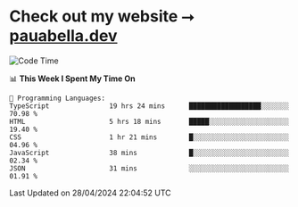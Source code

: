 # Check out my website ⭢ [pauabella.dev](https://pauabella.dev)

<!--START_SECTION:waka-->
![Code Time](http://img.shields.io/badge/Code%20Time-3%2C267%20hrs%2056%20mins-blue)

📊 **This Week I Spent My Time On** 

```text
💬 Programming Languages: 
TypeScript               19 hrs 24 mins      ██████████████████░░░░░░░   70.98 % 
HTML                     5 hrs 18 mins       █████░░░░░░░░░░░░░░░░░░░░   19.40 % 
CSS                      1 hr 21 mins        █░░░░░░░░░░░░░░░░░░░░░░░░   04.96 % 
JavaScript               38 mins             █░░░░░░░░░░░░░░░░░░░░░░░░   02.34 % 
JSON                     31 mins             ░░░░░░░░░░░░░░░░░░░░░░░░░   01.91 % 
```


 Last Updated on 28/04/2024 22:04:52 UTC
<!--END_SECTION:waka-->

